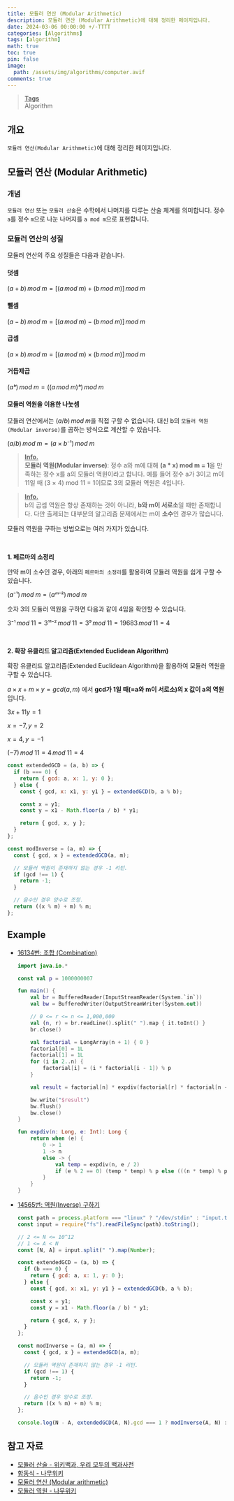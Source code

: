 ```yaml
---
title: 모듈러 연산 (Modular Arithmetic)
description: 모듈러 연산 (Modular Arithmetic)에 대해 정리한 페이지입니다.
date: 2024-03-06 00:00:00 +/-TTTT
categories: [Algorithms]
tags: [algorithm]
math: true
toc: true
pin: false
image:
  path: /assets/img/algorithms/computer.avif
comments: true
---
```


<blockquote class="prompt-info"><p><strong><u>Tags</u></strong> <br />
Algorithm</p></blockquote>

## 개요

`모듈러 연산(Modular Arithmetic)`에 대해 정리한 페이지입니다.

## 모듈러 연산 (Modular Arithmetic)

### 개념

`모듈러 연산` 또는 `모듈러 산술`은 수학에서 나머지를 다루는 산술 체계를 의미합니다. 정수 `a`를 정수 `m`으로 나눈 나머지를 `a mod m`으로 표현합니다.

### 모듈러 연산의 성질

모듈러 연산의 주요 성질들은 다음과 같습니다.

#### 덧셈

$(a+b)\,mod\;m=[(a\,mod\;m)+(b\,mod\;m)]\,mod\;m$

#### 뺄셈

$(a−b)\,mod\;m=[(a\,mod\;m)−(b\,mod\;m)]\,mod\;m$

#### 곱셈

$(a \times b)\,mod\;m=[(a\,mod\;m)\times(b\,mod\;m)]\,mod\;m$

#### 거듭제곱

$(aᵇ)\,mod\;m=((a\,mod\;m)ᵇ)\,mod\;m$

#### 모듈러 역원을 이용한 나눗셈

모듈러 연산에서는 $(a/b)\,mod\;m$을 직접 구할 수 없습니다. 대신 b의 `모듈러 역원(Modular inverse)`를 곱하는 방식으로 계산할 수 있습니다.

$(a/b)\,mod\;m=(a\times b⁻¹)\,mod\;m$

<blockquote class="prompt-info"><p><strong><u>Info.</u></strong> <br />
<b>모듈러 역원(Modular inverse)</b>: 정수 a와 m에 대해 <b>(a * x) mod m = 1</b>을 만족하는 정수 x를 a의 모듈러 역원이라고 합니다. 예를 들어 정수 a가 3이고 m이 11일 때 (3 × 4) mod 11 = 1이므로 3의 모듈러 역원은 4입니다. <br />
</p></blockquote>

<blockquote class="prompt-info"><p><strong><u>Info.</u></strong> <br />
b의 곱셈 역원은 항상 존재하는 것이 아니라, <b>b와 m이 서로소</b>일 때만 존재합니다. 다만 출제되는 대부분의 알고리즘 문제에서는 m이 <b>소수</b>인 경우가 많습니다.</p></blockquote>

모듈러 역원을 구하는 방법으로는 여러 가지가 있습니다.

<br />

<b>1. 페르마의 소정리</b>

만약 m이 소수인 경우, 아래의 `페르마의 소정리`를 활용하여 모듈러 역원을 쉽게 구할 수 있습니다.

$(a⁻¹)\,mod\;m = (aᵐ⁻²)\,mod\;m$

숫자 3의 모듈러 역원을 구하면 다음과 같이 4임을 확인할 수 있습니다.

$3⁻¹\,mod\;11 = 3¹¹⁻²\,mod\;11=3⁹\,mod\;11=19683\,mod\;11=4$

<br />

<b>2. 확장 유클리드 알고리즘(Extended Euclidean Algorithm)</b>

확장 유클리드 알고리즘(Extended Euclidean Algorithm)을 활용하여 모듈러 역원을 구할 수 있습니다.

$a\times x+m\times y=gcd(a,m)$ 에서 <b>gcd가 1일 때(=a와 m이 서로소)의 x 값이 a의 역원</b>입니다.

$3x+11y=1$

$x=-7,\,y=2$

$x=4,\,y=-1$

$(-7)\,mod\;11=4\,mod\;11=4$

```javascript
const extendedGCD = (a, b) => {
  if (b === 0) {
    return { gcd: a, x: 1, y: 0 };
  } else {
    const { gcd, x: x1, y: y1 } = extendedGCD(b, a % b);

    const x = y1;
    const y = x1 - Math.floor(a / b) * y1;

    return { gcd, x, y };
  }
};

const modInverse = (a, m) => {
  const { gcd, x } = extendedGCD(a, m);

  // 모듈러 역원이 존재하지 않는 경우 -1 리턴.
  if (gcd !== 1) {
    return -1;
  }

  // 음수인 경우 양수로 조정.
  return ((x % m) + m) % m;
};
```

## Example

- <a href="https://www.acmicpc.net/problem/16134" target="_blank">16134번: 조합 (Combination)</a>

  ```kotlin
  import java.io.*

  const val p = 1000000007

  fun main() {
      val br = BufferedReader(InputStreamReader(System.`in`))
      val bw = BufferedWriter(OutputStreamWriter(System.out))

      // 0 <= r <= n <= 1,000,000
      val (n, r) = br.readLine().split(" ").map { it.toInt() }
      br.close()

      val factorial = LongArray(n + 1) { 0 }
      factorial[0] = 1L
      factorial[1] = 1L
      for (i in 2..n) {
          factorial[i] = (i * factorial[i - 1]) % p
      }

      val result = factorial[n] * expdiv(factorial[r] * factorial[n - r] % p, p - 2) % p

      bw.write("$result")
      bw.flush()
      bw.close()
  }

  fun expdiv(n: Long, e: Int): Long {
      return when (e) {
          0 -> 1
          1 -> n
          else -> {
              val temp = expdiv(n, e / 2)
              if (e % 2 == 0) (temp * temp) % p else (((n * temp) % p) * temp) % p
          }
      }
  }
  ```

- <a href="https://www.acmicpc.net/problem/14565" target="_blank">14565번: 역원(Inverse) 구하기</a>

  ```javascript
  const path = process.platform === "linux" ? "/dev/stdin" : "input.txt";
  const input = require("fs").readFileSync(path).toString();

  // 2 <= N <= 10^12
  // 1 <= A < N
  const [N, A] = input.split(" ").map(Number);

  const extendedGCD = (a, b) => {
    if (b === 0) {
      return { gcd: a, x: 1, y: 0 };
    } else {
      const { gcd, x: x1, y: y1 } = extendedGCD(b, a % b);

      const x = y1;
      const y = x1 - Math.floor(a / b) * y1;

      return { gcd, x, y };
    }
  };

  const modInverse = (a, m) => {
    const { gcd, x } = extendedGCD(a, m);

    // 모듈러 역원이 존재하지 않는 경우 -1 리턴.
    if (gcd !== 1) {
      return -1;
    }

    // 음수인 경우 양수로 조정.
    return ((x % m) + m) % m;
  };

  console.log(N - A, extendedGCD(A, N).gcd === 1 ? modInverse(A, N) : -1);
  ```

## 참고 자료

- <a href="https://ko.wikipedia.org/wiki/모듈러_산술" target="_blank">모듈러 산술 - 위키백과, 우리 모두의 백과사전</a>
- <a href="https://namu.wiki/w/합동식" target="_blank">합동식 - 나무위키</a>
- <a href="https://developer-mac.tistory.com/84" target="_blank">모듈러 연산 (Modular arithmetic)</a>
- <a href="https://namu.wiki/w/모듈러%20역원" target="_blank">모듈러 역원 - 나무위키</a>
